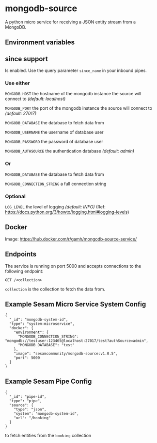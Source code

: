 # mongodb-source

A python micro service for receiving a JSON entity stream from a MongoDB.

## Environment variables

## since support

Is enabled. Use the query parameter ``since_name`` in your inbound pipes.

### Use either

`MONGODB_HOST` the hostname of the mongodb instance the source will connect
  to _(default: localhost)_

`MONGODB_PORT` the port of the mongodb instance the source will connect to
  _(default: 27017)_

`MONGODB_DATABASE` the database to fetch data from

`MONGODB_USERNAME` the username of database user

`MONGODB_PASSWORD` the password of database user

`MONGODB_AUTHSOURCE` the authentication database _(default: admin)_

### Or

`MONGODB_DATABASE` the database to fetch data from

`MONGODB_CONNECTION_STRING` a full connection string

### Optional

`LOG_LEVEL` the level of logging _(default: INFO)_ (Ref: https://docs.python.org/3/howto/logging.html#logging-levels)


## Docker

Image: https://hub.docker.com/r/gamh/mongodb-source-service/


## Endpoints

The service is running on port 5000 and accepts connections to the following
endpoint:

    GET /<collection>

`collection` is the collection to fetch the data from.


## Example Sesam Micro Service System Config
```
{
  "_id": "mongodb-system-id",
  "type": "system:microservice",
  "docker": {
    "environment": {
      "MONGODB_CONNECTION_STRING": "mongodb://testuser:123465@localhost:27017/test?authSource=admin",
      "MONGODB_DATABASE": "test"
    },
    "image": "sesamcommunity/mongodb-source:v1.0.5",
    "port": 5000
  }
}
```

## Example Sesam Pipe Config
```
{
  "_id": "pipe-id",
  "type": "pipe",
  "source": {
    "type": "json",
    "system": "mongodb-system-id",
    "url": "/booking"
  }
}
```

to fetch entities from the `booking` collection